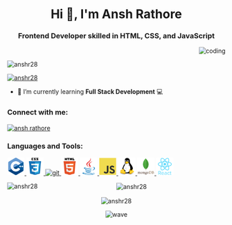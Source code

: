 <h1 align="center">Hi 👋, I'm Ansh Rathore</h1>
<h3 align="center">Frontend Developer skilled in HTML, CSS, and JavaScript</h3>

<!-- Animated image with a coding theme -->
<p align="right">
  <img alt="coding" width="400" src="https://camo.githubusercontent.com/4d9f5ecceb711eec6e2018f38a5677dc657c9738d4a65ba3b928c41c0a45b439/68747470733a2f2f6d69726f2e6d656469756d2e636f6d2f6d61782f313336302f302a37513379765349765f7430696f4a2d5a2e676966">
</p>

<!-- Profile views counter -->
<p align="left"> 
  <img src="https://komarev.com/ghpvc/?username=anshr28&label=Profile%20views&color=0e75b6&style=flat" alt="anshr28" />
</p>

<!-- Trophy section -->
<p align="left"> 
  <a href="https://github.com/ryo-ma/github-profile-trophy">
    <img src="https://github-profile-trophy.vercel.app/?username=anshr28" alt="anshr28" />
  </a> 
</p>

- 🌱 I’m currently learning **Full Stack Development** 💻

<h3 align="left">Connect with me:</h3>
<p align="left">
  <a href="https://linkedin.com/in/ansh-rathore" target="blank">
    <img align="center" src="https://raw.githubusercontent.com/rahuldkjain/github-profile-readme-generator/master/src/images/icons/Social/linked-in-alt.svg" alt="ansh rathore" height="30" width="40" />
  </a>
</p>

<h3 align="left">Languages and Tools:</h3>
<p align="left">
  <a href="https://www.w3schools.com/cpp/" target="_blank" rel="noreferrer">
    <img src="https://raw.githubusercontent.com/devicons/devicon/master/icons/cplusplus/cplusplus-original.svg" alt="cplusplus" width="40" height="40"/>
  </a> 
  <a href="https://www.w3schools.com/css/" target="_blank" rel="noreferrer">
    <img src="https://raw.githubusercontent.com/devicons/devicon/master/icons/css3/css3-original-wordmark.svg" alt="css3" width="40" height="40"/>
  </a> 
  <a href="https://git-scm.com/" target="_blank" rel="noreferrer">
    <img src="https://www.vectorlogo.zone/logos/git-scm/git-scm-icon.svg" alt="git" width="40" height="40"/>
  </a> 
  <a href="https://www.w3.org/html/" target="_blank" rel="noreferrer">
    <img src="https://raw.githubusercontent.com/devicons/devicon/master/icons/html5/html5-original-wordmark.svg" alt="html5" width="40" height="40"/>
  </a> 
  <a href="https://www.java.com" target="_blank" rel="noreferrer">
    <img src="https://raw.githubusercontent.com/devicons/devicon/master/icons/java/java-original.svg" alt="java" width="40" height="40"/>
  </a> 
  <a href="https://developer.mozilla.org/en-US/docs/Web/JavaScript" target="_blank" rel="noreferrer">
    <img src="https://raw.githubusercontent.com/devicons/devicon/master/icons/javascript/javascript-original.svg" alt="javascript" width="40" height="40"/>
  </a> 
  <a href="https://www.linux.org/" target="_blank" rel="noreferrer">
    <img src="https://raw.githubusercontent.com/devicons/devicon/master/icons/linux/linux-original.svg" alt="linux" width="40" height="40"/>
  </a> 
  <a href="https://www.mongodb.com/" target="_blank" rel="noreferrer">
    <img src="https://raw.githubusercontent.com/devicons/devicon/master/icons/mongodb/mongodb-original-wordmark.svg" alt="mongodb" width="40" height="40"/>
  </a> 
  <a href="https://reactjs.org/" target="_blank" rel="noreferrer">
    <img src="https://raw.githubusercontent.com/devicons/devicon/master/icons/react/react-original-wordmark.svg" alt="react" width="40" height="40"/>
  </a> 
</p>

<!-- Most used languages section with animations -->
<p align="left">
  <img align="left" src="https://github-readme-stats.vercel.app/api/top-langs?username=anshr28&show_icons=true&locale=en&layout=compact&theme=radical&hide_title=true" alt="anshr28" />
</p>

<!-- GitHub stats with cool background and animation -->
<p align="center">
  <img align="center" src="https://github-readme-stats.vercel.app/api?username=anshr28&show_icons=true&locale=en&theme=radical&hide_title=true" alt="anshr28" />
</p>

<!-- Streak stats with fun animation -->
<p align="center">
  <img align="center" src="https://github-readme-streak-stats.herokuapp.com/?user=anshr28&theme=radical&background=000000" alt="anshr28" />
</p>

<!-- Waving hand animation to make it fun -->
<p align="center">
  <img alt="wave" src="https://media.giphy.com/media/l0HlQ7LRXm8M5CD6M/giphy.gif" width="100" />
</p>
